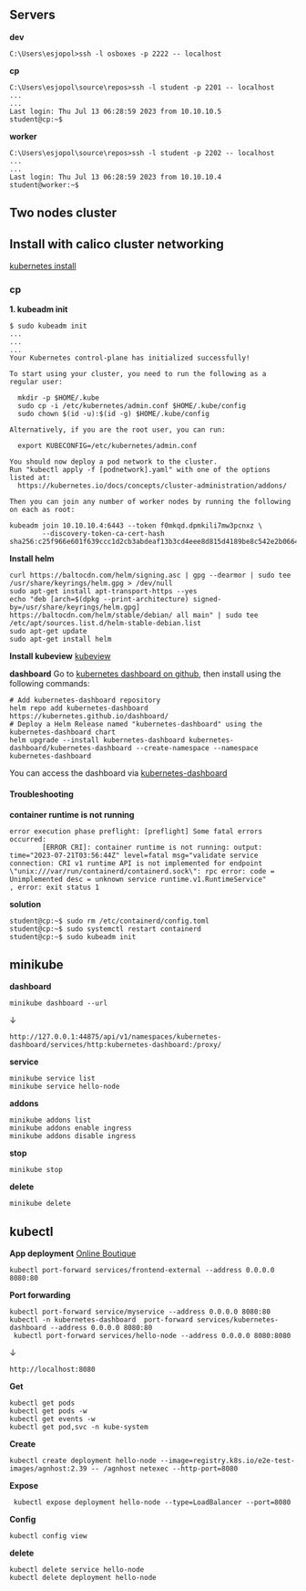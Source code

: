 ## Servers
**dev**
```
C:\Users\esjopol>ssh -l osboxes -p 2222 -- localhost
```

**cp**
```
C:\Users\esjopol\source\repos>ssh -l student -p 2201 -- localhost
...
...
Last login: Thu Jul 13 06:28:59 2023 from 10.10.10.5
student@cp:~$
```

**worker**
```
C:\Users\esjopol\source\repos>ssh -l student -p 2202 -- localhost
...
...
Last login: Thu Jul 13 06:28:59 2023 from 10.10.10.4
student@worker:~$
```

## Two nodes cluster

## Install with calico cluster networking
[kubernetes install](https://docs.tigera.io/calico/latest/getting-started/kubernetes/quickstart)

### cp
**1. kubeadm init**
```
$ sudo kubeadm init
...
...
...
Your Kubernetes control-plane has initialized successfully!

To start using your cluster, you need to run the following as a regular user:

  mkdir -p $HOME/.kube
  sudo cp -i /etc/kubernetes/admin.conf $HOME/.kube/config
  sudo chown $(id -u):$(id -g) $HOME/.kube/config

Alternatively, if you are the root user, you can run:

  export KUBECONFIG=/etc/kubernetes/admin.conf

You should now deploy a pod network to the cluster.
Run "kubectl apply -f [podnetwork].yaml" with one of the options listed at:
  https://kubernetes.io/docs/concepts/cluster-administration/addons/

Then you can join any number of worker nodes by running the following on each as root:

kubeadm join 10.10.10.4:6443 --token f0mkqd.dpmkili7mw3pcnxz \
        --discovery-token-ca-cert-hash sha256:c25f966e601f639ccc1d2cb3abdeaf13b3cd4eee8d815d4189be8c542e2b0664
```

**Install helm**
```
curl https://baltocdn.com/helm/signing.asc | gpg --dearmor | sudo tee /usr/share/keyrings/helm.gpg > /dev/null
sudo apt-get install apt-transport-https --yes
echo "deb [arch=$(dpkg --print-architecture) signed-by=/usr/share/keyrings/helm.gpg] https://baltocdn.com/helm/stable/debian/ all main" | sudo tee /etc/apt/sources.list.d/helm-stable-debian.list
sudo apt-get update
sudo apt-get install helm
```

**Install kubeview**
[kubeview](https://github.com/benc-uk/kubeview)

**dashboard**
Go to [kubernetes dashboard on github](https://github.com/kubernetes/dashboard), then install using the following commands:
```
# Add kubernetes-dashboard repository
helm repo add kubernetes-dashboard https://kubernetes.github.io/dashboard/
# Deploy a Helm Release named "kubernetes-dashboard" using the kubernetes-dashboard chart
helm upgrade --install kubernetes-dashboard kubernetes-dashboard/kubernetes-dashboard --create-namespace --namespace kubernetes-dashboard
```

You can access the dashboard via [kubernetes-dashboard](http://localhost:8001/api/v1/namespaces/kubernetes-dashboard/services/https:kubernetes-dashboard:/proxy/)

#### Troubleshooting
**container runtime is not running**
```
error execution phase preflight: [preflight] Some fatal errors occurred:
        [ERROR CRI]: container runtime is not running: output: time="2023-07-21T03:56:44Z" level=fatal msg="validate service connection: CRI v1 runtime API is not implemented for endpoint \"unix:///var/run/containerd/containerd.sock\": rpc error: code = Unimplemented desc = unknown service runtime.v1.RuntimeService"
, error: exit status 1
```
**solution**
```
student@cp:~$ sudo rm /etc/containerd/config.toml
student@cp:~$ sudo systemctl restart containerd
student@cp:~$ sudo kubeadm init
```

## minikube
**dashboard**
```
minikube dashboard --url
```
↓
```
http://127.0.0.1:44875/api/v1/namespaces/kubernetes-dashboard/services/http:kubernetes-dashboard:/proxy/
```

**service**
```
minikube service list
minikube service hello-node
```

**addons**
```
minikube addons list
minikube addons enable ingress
minikube addons disable ingress
```

**stop**
```
minikube stop
```

**delete**
```
minikube delete
```

## kubectl

**App deployment**
[Online Boutique](https://github.com/GoogleCloudPlatform/microservices-demo)

```
kubectl port-forward services/frontend-external --address 0.0.0.0 8080:80
```

**Port forwarding**
```
kubectl port-forward service/myservice --address 0.0.0.0 8080:80
kubectl -n kubernetes-dashboard  port-forward services/kubernetes-dashboard --address 0.0.0.0 8080:80
 kubectl port-forward services/hello-node --address 0.0.0.0 8080:8080
```
↓
```
http://localhost:8080
```

**Get**
```
kubectl get pods
kubectl get pods -w
kubectl get events -w
kubectl get pod,svc -n kube-system
```

**Create**
```
kubectl create deployment hello-node --image=registry.k8s.io/e2e-test-images/agnhost:2.39 -- /agnhost netexec --http-port=8080
```

**Expose**
```
 kubectl expose deployment hello-node --type=LoadBalancer --port=8080
```

**Config**
```
kubectl config view
```

**delete**
```
kubectl delete service hello-node
kubectl delete deployment hello-node
```